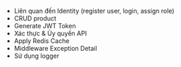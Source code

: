 - Liên quan đến Identity (register user, login, assign role)
- CRUD product
- Generate JWT Token
- Xác thực & Ủy quyền API
- Apply Redis Cache
- Middleware Exception Detail
- Sử dụng logger

